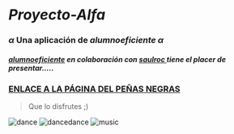 # _Proyecto-Alfa_
### _α_ Una aplicación de _**alumnoeficiente**_ _α_ 


##### [_**alumnoeficiente**_](https://github.com/alumnoeficiente) en colaboración con [_**saulroc**_ ](https://github.com/saulroc)tiene el placer de presentar.....

### [ENLACE A LA PÁGINA DEL PEÑAS NEGRAS](http://ies-pnegras.centros.castillalamancha.es/)

 >Que lo disfrutes ;)








 ![dance](https://img1.picmix.com/output/stamp/normal/5/4/9/3/533945_5c1f6.gif)
 ![dancedance](https://64.media.tumblr.com/cc70cd9e9b9b65c04391e2928c2ec737/tumblr_nigk9f71Dp1shcz4do1_400.gifv)
 ![music](https://img1.picmix.com/output/stamp/normal/5/4/9/3/533945_5c1f6.gif)

